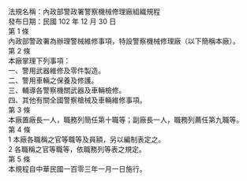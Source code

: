 法規名稱：內政部警政署警察機械修理廠組織規程  
發布日期：民國 102 年 12 月 30 日  
第 1 條  
內政部警政署為辦理警械維修事項，特設警察機械修理廠（以下簡稱本廠）。  
第 2 條  
本廠掌理下列事項：  
一、警用武器維修及零件製造。  
二、警用車輛之保養及修護。  
三、輔導各警察機關武器及車輛檢修。  
四、其他有關全國警察槍械及車輛維修事項。  
第 3 條  
本廠置廠長一人，職務列簡任第十職等；副廠長一人，職務列薦任第九職等。  
第 4 條  
1 本廠各職稱之官等職等及員額，另以編制表定之。  
2 各職稱之官等職等，依職務列等表之規定。  
第 5 條  
本規程自中華民國一百零三年一月一日施行。  


